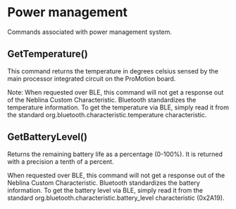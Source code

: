 # Power management

Commands associated with power management system.

## GetTemperature()

This command returns the temperature in degrees celsius sensed by the main processor integrated circuit on the ProMotion board.

<aside class="notice">
Note: When requested over BLE, this command will not get a response out of the Neblina Custom Characteristic.  Bluetooth standardizes the temperature information.  To get the temperature via BLE, simply read it from the standard org.bluetooth.characteristic.temperature characteristic.
</aside>


## GetBatteryLevel()

Returns the remaining battery life as a percentage (0-100%). It is returned with a precision a tenth of a percent.

<aside class="notice">
When requested over BLE, this command will not get a response out of the Neblina Custom Characteristic.  Bluetooth standardizes the battery information.  To get the battery level via BLE, simply read it from the standard org.bluetooth.characteristic.battery_level characteristic (0x2A19).
</aside>


